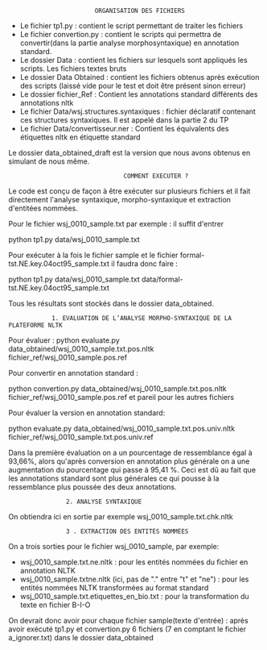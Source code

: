 		
							ORGANISATION DES FICHIERS

- Le fichier tp1.py : contient le script permettant de traiter les fichiers
- Le fichier convertion.py : contient le scripts qui permettra de convertir(dans la partie analyse morphosyntaxique) en annotation standard.
- Le dossier Data : contient les fichiers sur lesquels sont appliqués les scripts. Les fichiers textes bruts
- Le dossier Data Obtained : contient les fichiers obtenus après exécution des scripts (laissé vide pour le test et doit être présent sinon erreur)
- Le dossier fichier_Ref : Contient les annotations standard différents des annotations nltk
- Le fichier Data/wsj.structures.syntaxiques : fichier déclaratif contenant ces structures syntaxiques. Il est appelé dans la partie 2 du TP
- Le fichier Data/convertisseur.ner : Contient les équivalents des étiquettes nltk en étiquette standard

Le dossier data_obtained_draft est la version que nous avons obtenus en simulant de nous même.



									COMMENT EXECUTER ?

Le code est conçu de façon à être exécuter sur plusieurs fichiers et il fait directement l'analyse syntaxique, morpho-syntaxique et extraction
d'entitées nommées.

Pour le fichier wsj_0010_sample.txt par exemple : il suffit d'entrer

python tp1.py data/wsj_0010_sample.txt 

Pour exécuter à la fois le fichier sample et le fichier formal-tst.NE.key.04oct95_sample.txt il faudra donc faire :

python tp1.py data/wsj_0010_sample.txt data/formal-tst.NE.key.04oct95_sample.txt

Tous les résultats sont stockés dans le dossier data_obtained.




				1. EVALUATION DE L’ANALYSE MORPHO-SYNTAXIQUE DE LA PLATEFORME NLTK

Pour évaluer : 
python evaluate.py data_obtained/wsj_0010_sample.txt.pos.nltk  fichier_ref/wsj_0010_sample.pos.ref

Pour convertir en annotation standard : 

python convertion.py data_obtained/wsj_0010_sample.txt.pos.nltk fichier_ref/wsj_0010_sample.pos.ref
et pareil pour les autres fichiers

Pour évaluer la version en annotation standard: 

python evaluate.py data_obtained/wsj_0010_sample.txt.pos.univ.nltk   fichier_ref/wsj_0010_sample.txt.pos.univ.ref

Dans la première évaluation on a un pourcentage de ressemblance égal à 93,66%, alors qu'après conversion en annotation plus générale on a une augmentation du pourcentage qui passe à 95,41 %. Ceci est dû au fait que les annotations standard sont plus générales ce qui pousse à la ressemblance plus poussée des deux annotations.




					2. ANALYSE SYNTAXIQUE
On obtiendra ici en sortie par exemple wsj_0010_sample.txt.chk.nltk



					3 . EXTRACTION DES ENTITÉS NOMMÉES
On a trois sorties pour le fichier wsj_0010_sample, par exemple:
- wsj_0010_sample.txt.ne.nltk : pour les entités nommées du fichier en annotation NLTK
- wsj_0010_sample.txtne.nltk (ici, pas de "." entre "t" et "ne") : pour les entités nommées NLTK transformées au format standard
- wsj_0010_sample.txt.etiquettes_en_bio.txt : pour la transformation du texte en fichier B-I-O


On devrait donc avoir pour chaque fichier sample(texte d'entrée) : après avoir exécuté tp1.py et convertion.py 6 fichiers (7 en comptant le fichier a_ignorer.txt) dans le dossier data_obtained
